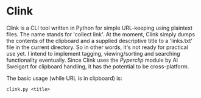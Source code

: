 Clink
=====

Clink is a CLI tool written in Python for simple URL-keeping using plaintext files. The name stands for 'collect link'. At the moment, Clink simply dumps the contents of the clipboard and a supplied descriptive title to a 'links.txt' file in the current directory. So in other words, it's not ready for practical use yet. I intend to implement tagging, viewing/sorting and searching functionality eventually. Since Clink uses the _Pyperclip_ module by Al Sweigart for clipboard handling, it has the potential to be cross-platform.

The basic usage (while URL is in clipboard) is:

`clink.py <title>`
